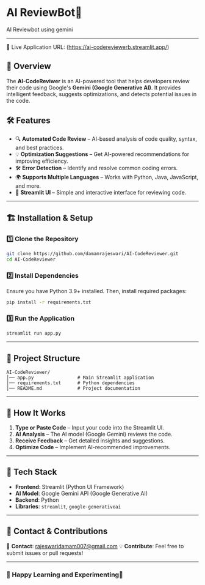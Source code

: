 # AI ReviewBot🤖
AI Reviewbot using gemini

---
🔗 Live Application URL: (https://ai-codereviewerb.streamlit.app/)

## 🚀 Overview
The **AI-CodeReviwer** is an AI-powered tool that helps developers review their code using Google's **Gemini (Google Generative AI)**. It provides intelligent feedback, suggests optimizations, and detects potential issues in the code.

## 🛠 Features
- 🔍 **Automated Code Review** – AI-based analysis of code quality, syntax, and best practices.
- 💡 **Optimization Suggestions** – Get AI-powered recommendations for improving efficiency.
- 🛠 **Error Detection** – Identify and resolve common coding errors.
- 🌍 **Supports Multiple Languages** – Works with Python, Java, JavaScript, and more.
- 🎨 **Streamlit UI** – Simple and interactive interface for reviewing code.

---

## 🏗 Installation & Setup

### **1️⃣ Clone the Repository**
```bash
git clone https://github.com/damamrajeswari/AI-CodeReviewer.git
cd AI-CodeReviewer
```

### **2️⃣ Install Dependencies**
Ensure you have Python 3.9+ installed. Then, install required packages:
```bash
pip install -r requirements.txt
```

### **3️⃣ Run the Application**
```bash
streamlit run app.py
```

---

## 📂 Project Structure
```
AI-CodeReviewer/
│── app.py                # Main Streamlit application
│── requirements.txt      # Python dependencies
│── README.md             # Project documentation
```

---

## 🧠 How It Works
1. **Type or Paste Code** – Input your code into the Streamlit UI.
2. **AI Analysis** – The AI model (Google Gemini) reviews the code.
3. **Receive Feedback** – Get detailed insights and suggestions.
4. **Optimize Code** – Implement AI-recommended improvements.



---

## 🤖 Tech Stack
- **Frontend**: Streamlit (Python UI Framework)
- **AI Model**: Google Gemini API (Google Generative AI)
- **Backend**: Python
- **Libraries**: `streamlit`, `google-generativeai`

---



## 📩 Contact & Contributions
📧 **Contact**: rajeswaridamam007@gmail.com
💡 **Contribute**: Feel free to submit issues or pull requests!

---

### 🎯 Happy Learning and Experimenting🚀

